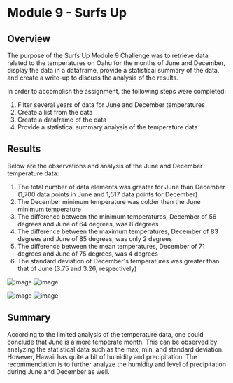 # Module 9 - Surfs Up

## Overview
The purpose of the Surfs Up Module 9 Challenge was to retrieve data related to the temperatures on Oahu for the months of June and December, display the data in a dataframe, provide a statistical summary of the data, and create a write-up to discuss the analysis of the results.  

In order to accomplish the assignment, the following steps were completed:
  1.  Filter several years of data for June and December temperatures
  2.  Create a list from the data
  3.  Create a dataframe of the data
  4.  Provide a statistical summary analysis of the temperature data  

## Results
Below are the observations and analysis of the June and December temperature data:
  1. The total number of data elements was greater for June than December (1,700 data points in June and 1,517 data points for December)
  2. The December minimum temperature was colder than the June minimum temperature
  3. The difference between the minimum temperatures, December of 56 degrees and June of 64 degrees, was 8 degrees
  4. The difference between the maximum temperatures, December of 83 degrees and June of 85 degrees, was only 2 degrees
  5. The difference between the mean temperatures, December of 71 degrees and June of 75 degrees, was 4 degrees
  6. The standard deviation of December's temperatures was greater than that of June (3.75 and 3.26, respectively)   

![image](https://user-images.githubusercontent.com/90434559/142565300-5c7b9bf8-8a10-4c73-8d48-cfe58aa9a399.png)
![image](https://user-images.githubusercontent.com/90434559/142565485-da8abba5-30ac-48ed-937c-7832da2104c8.png)


![image](https://user-images.githubusercontent.com/90434559/142565347-e64e96b0-bba8-45b9-a3b9-3ab2ed3acee0.png)
![image](https://user-images.githubusercontent.com/90434559/142565541-4f474b65-3d1a-4c45-ac59-b17ce7052178.png)





## Summary
According to the limited analysis of the temperature data, one could conclude that June is a more temperate month.  This can be observed by analyzing the statistical data such as the max, min, and standard deviation.  However, Hawaii has quite a bit of humidity and precipitation.  The recommendation is to further analyze the humidity and level of precipitation during June and December as well.  
